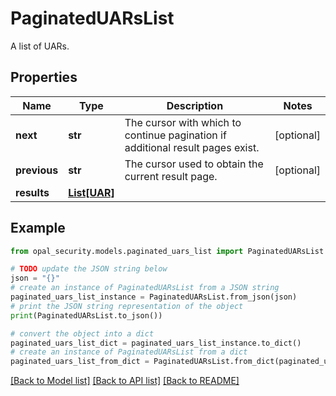 # PaginatedUARsList

A list of UARs.

## Properties

Name | Type | Description | Notes
------------ | ------------- | ------------- | -------------
**next** | **str** | The cursor with which to continue pagination if additional result pages exist. | [optional] 
**previous** | **str** | The cursor used to obtain the current result page. | [optional] 
**results** | [**List[UAR]**](UAR.md) |  | 

## Example

```python
from opal_security.models.paginated_uars_list import PaginatedUARsList

# TODO update the JSON string below
json = "{}"
# create an instance of PaginatedUARsList from a JSON string
paginated_uars_list_instance = PaginatedUARsList.from_json(json)
# print the JSON string representation of the object
print(PaginatedUARsList.to_json())

# convert the object into a dict
paginated_uars_list_dict = paginated_uars_list_instance.to_dict()
# create an instance of PaginatedUARsList from a dict
paginated_uars_list_from_dict = PaginatedUARsList.from_dict(paginated_uars_list_dict)
```
[[Back to Model list]](../README.md#documentation-for-models) [[Back to API list]](../README.md#documentation-for-api-endpoints) [[Back to README]](../README.md)


